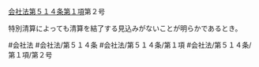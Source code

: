 [会社法第５１４条第１項](会社法＿＿＿＿第５１４条第１項)第２号

特別清算によっても清算を結了する見込みがないことが明らかであるとき。


#会社法
#会社法/第５１４条
#会社法/第５１４条/第１項
#会社法/第５１４条/第１項/第２号
